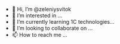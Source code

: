 - 👋 Hi, I’m @zeleniysvitok
- 👀 I’m interested in ...
- 🌱 I’m currently learning 1C technologies...
- 💞️ I’m looking to collaborate on ...
- 📫 How to reach me ...

<!---
zeleniysvitok/zeleniysvitok is a ✨ special ✨ repository because its `README.md` (this file) appears on your GitHub profile.
You can click the Preview link to take a look at your changes.
--->
